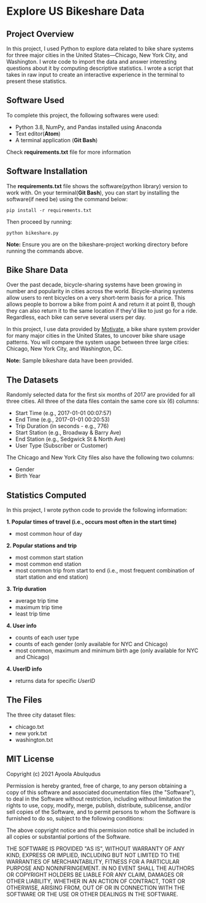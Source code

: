 # Explore US Bikeshare Data
## Project Overview
In this project, I used Python to explore data related to bike share systems for three major cities in the United States—Chicago, New York City, and Washington. I wrote code to import the data and answer interesting questions about it by computing descriptive statistics. I wrote a script that takes in raw input to create an interactive experience in the terminal to present these statistics.
## Software Used
To complete this project, the following softwares were used:
* Python 3.8, NumPy, and Pandas installed using Anaconda
* Text editor(**Atom**)
* A terminal application (**Git Bash**)

Check **requirements.txt** file for more information

## Software Installation
The **requirements.txt** file shows the software(python library) version to work with. On your terminal(**Git Bash**), you can start by installing the software(if need be) using the command below:
```
pip install -r requirements.txt
```
Then proceed by running:
```
python bikeshare.py
```
**Note:** Ensure you are on the bikeshare-project working directory before running the commands above.

## Bike Share Data
Over the past decade, bicycle-sharing systems have been growing in number and popularity in cities across the world. Bicycle-sharing systems allow users to rent bicycles on a very short-term basis for a price. This allows people to borrow a bike from point A and return it at point B, though they can also return it to the same location if they'd like to just go for a ride. Regardless, each bike can serve several users per day.

In this project, I use data provided by [Motivate](https://www.motivateco.com/), a bike share system provider for many major cities in the United States, to uncover bike share usage patterns. You will compare the system usage between three large cities: Chicago, New York City, and Washington, DC.

**Note:** Sample bikeshare data have been provided.

## The Datasets
Randomly selected data for the first six months of 2017 are provided for all three cities. All three of the data files contain the same core six (6) columns:
* Start Time (e.g., 2017-01-01 00:07:57)
* End Time (e.g., 2017-01-01 00:20:53)
* Trip Duration (in seconds - e.g., 776)
* Start Station (e.g., Broadway & Barry Ave)
* End Station (e.g., Sedgwick St & North Ave)
* User Type (Subscriber or Customer)

The Chicago and New York City files also have the following two columns:
* Gender
* Birth Year

## Statistics Computed
In this project, I wrote python code to provide the following information:

**1. Popular times of travel (i.e., occurs most often in the start time)**
* most common hour of day

**2. Popular stations and trip**
* most common start station
* most common end station
* most common trip from start to end (i.e., most frequent combination of start station and end station)

**3. Trip duration**
* average trip time
* maximum trip time
* least trip time

**4. User info**
* counts of each user type
* counts of each gender (only available for NYC and Chicago)
* most common, maximum and minimum birth age (only available for NYC and Chicago)

**4. UserID info**
* returns data for specific _UserID_

## The Files
The three city dataset files:
* chicago.txt
* new york.txt
* washington.txt

## MIT License

Copyright (c) 2021 Ayoola Abulqudus

Permission is hereby granted, free of charge, to any person obtaining a copy
of this software and associated documentation files (the "Software"), to deal
in the Software without restriction, including without limitation the rights
to use, copy, modify, merge, publish, distribute, sublicense, and/or sell
copies of the Software, and to permit persons to whom the Software is
furnished to do so, subject to the following conditions:

The above copyright notice and this permission notice shall be included in all
copies or substantial portions of the Software.

THE SOFTWARE IS PROVIDED "AS IS", WITHOUT WARRANTY OF ANY KIND, EXPRESS OR
IMPLIED, INCLUDING BUT NOT LIMITED TO THE WARRANTIES OF MERCHANTABILITY,
FITNESS FOR A PARTICULAR PURPOSE AND NONINFRINGEMENT. IN NO EVENT SHALL THE
AUTHORS OR COPYRIGHT HOLDERS BE LIABLE FOR ANY CLAIM, DAMAGES OR OTHER
LIABILITY, WHETHER IN AN ACTION OF CONTRACT, TORT OR OTHERWISE, ARISING FROM,
OUT OF OR IN CONNECTION WITH THE SOFTWARE OR THE USE OR OTHER DEALINGS IN THE
SOFTWARE.
